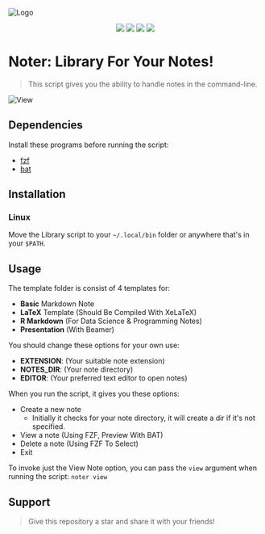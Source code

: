 ![Logo](https://user-images.githubusercontent.com/89016694/193409622-6c8cf774-0980-4497-93f7-5cf2ee1334ec.png)
<p align="center">
<a href="https://github.com/rahriver/Noter/master/LICENSE"><img src="https://img.shields.io/static/v1.svg?style=flat&label=License&message=MIT&logoColor=eceff4&logo=github&colorA=black&colorB=green"/></a>
<img src="https://img.shields.io/github/commit-activity/m/rahriver/Noter">
<a href="https://github.com/rahriver/Noter/graphs/contributors"><img src="https://img.shields.io/github/contributors/rahriver/Noter"></a>
<img src="https://img.shields.io/github/v/release/rahriver/Noter">
</p>

# Noter: Library For Your Notes!
> This script gives you the ability to handle notes in the command-line.

![View](https://user-images.githubusercontent.com/89016694/193408150-3e542e79-5422-45af-9838-38c842ee3004.png)

## Dependencies
Install these programs before running the script:
- [fzf](https://github.com/junegunn/fzf)
- [bat](https://github.com/sharkdp/bat)

## Installation
### Linux
Move the Library script to your `~/.local/bin` folder or anywhere that's in your `$PATH`.

## Usage
The template folder is consist of 4 templates for:
- **Basic** Markdown Note
- **LaTeX** Template (Should Be Compiled With XeLaTeX)
- **R Markdown** (For Data Science & Programming Notes)
- **Presentation** (With Beamer)

You should change these options for your own use:
- **EXTENSION**: (Your suitable note extension)
- **NOTES_DIR**: (Your note directory)
- **EDITOR**: (Your preferred text editor to open notes)

When you run the script, it gives you these options:
- Create a new note
  - Initially it checks for your note directory, it will create a dir if it's not specified.
- View a note (Using FZF, Preview With BAT)
- Delete a note (Using FZF To Select)
- Exit

To invoke just the View Note option, you can pass the `view` argument when running the script:
`noter view`

## Support
> Give this repository a star and share it with your friends!
